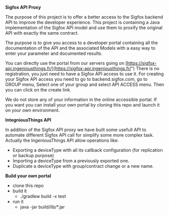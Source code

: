 **Sigfox API Proxy**

The purpose of this project is to offer a better access to the Sigfox backend API to improve the developer experience.
This project is containing a Java implementation of the Sigfox API model and use them to proxify the original API with
exactly the same contract.

The purpose is to give you access to a developer portal containing all the documentation of the API and the associated
Models with a easy way to enter your parameter and documented results.

You can directly use the portal from our servers going on [https://sigfox-api.ingeniousthings.fr/](https://sigfox-api.ingeniousthings.fr/")
There is no registration, you just need to have a Sigfox API access to use it. For creating your Sigfox API access you
need to go to backend.sigfox.com, go to GROUP menu, Select one of your group and select API ACCESS menu. Then you can click on the
create link.

We do not store any of your information in the online accessible portal. If you want you can install your own portal by
cloning this repo and launch it on your own environment.

**IntegniousThings API**

In addition of the Sigfox API proxy we have built some usefull API to automate different Sigfox API call for simplify some more complex
task. Actually the IngeniousThings API allow operations like:
- Exporting a deviceType with all its callback configuration (for replication or backup purpose)
- Importing a deviceType from a previously exported one.
- Duplicate a deviceType with group/contract change or a new name.


__Build your own portal__


* clone this repo
* build it
    * ./gradlew build -x test
* run it
    * java -jar build/lib/*.jar

